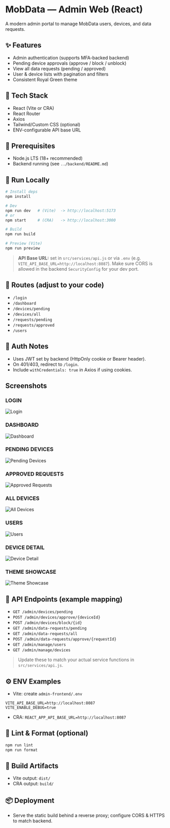 # MobData — Admin Web (React)

A modern admin portal to manage MobData users, devices, and data requests.

## ✨ Features
- Admin authentication (supports MFA-backed backend)
- Pending device approvals (approve / block / unblock)
- View all data requests (pending / approved)
- User & device lists with pagination and filters
- Consistent Royal Green theme

## 🧱 Tech Stack
- React (Vite or CRA)
- React Router
- Axios
- Tailwind/Custom CSS (optional)
- ENV-configurable API base URL

## 🔧 Prerequisites
- Node.js LTS (18+ recommended)
- Backend running (see `../backend/README.md`)

## 🚀 Run Locally
```bash
# Install deps
npm install

# Dev
npm run dev   # (Vite)  -> http://localhost:5173
# or
npm start     # (CRA)   -> http://localhost:3000

# Build
npm run build

# Preview (Vite)
npm run preview
```

> **API Base URL:** set in `src/services/api.js` or via `.env` (e.g. `VITE_API_BASE_URL=http://localhost:8087`).
> Make sure CORS is allowed in the backend `SecurityConfig` for your dev port.

## 🧭 Routes (adjust to your code)
- `/login`
- `/dashboard`
- `/devices/pending`
- `/devices/all`
- `/requests/pending`
- `/requests/approved`
- `/users`

## 🔐 Auth Notes
- Uses JWT set by backend (HttpOnly cookie or Bearer header).
- On 401/403, redirect to `/login`.
- Include `withCredentials: true` in Axios if using cookies.

## Screenshots
### LOGIN
![Login](public/screenshots/login.png)
### DASHBOARD
![Dashboard](public/screenshots/dashboard.png)
### PENDING DEVICES
![Pending Devices](public/screenshots/pending-devices.png)
### APPROVED REQUESTS
![Approved Requests](public/screenshots/approved-requests.png)
### ALL DEVICES
![All Devices](public/screenshots/all-devices.png)
### USERS
![Users](public/screenshots/users.png)
### DEVICE DETAIL
![Device Detail](public/screenshots/device-detail.png)
### THEME SHOWCASE
![Theme Showcase](public/screenshots/theme-showcase.png)


## 🧪 API Endpoints (example mapping)
- `GET /admin/devices/pending`
- `POST /admin/devices/approve/{deviceId}`
- `POST /admin/devices/block/{id}`
- `GET /admin/data-requests/pending`
- `GET /admin/data-requests/all`
- `POST /admin/data-requests/approve/{requestId}`
- `GET /admin/manage/users`
- `GET /admin/manage/devices`

> Update these to match your actual service functions in `src/services/api.js`.

## ⚙️ ENV Examples
- Vite: create `admin-frontend/.env`
```
VITE_API_BASE_URL=http://localhost:8087
VITE_ENABLE_DEBUG=true
```
- CRA: `REACT_APP_API_BASE_URL=http://localhost:8087`

## 🧹 Lint & Format (optional)
```bash
npm run lint
npm run format
```

## 🧱 Build Artifacts
- Vite output: `dist/`
- CRA output: `build/`

## 📦 Deployment
- Serve the static build behind a reverse proxy; configure CORS & HTTPS to match backend.
